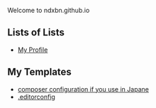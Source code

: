Welcome to ndxbn.github.io

## Lists of Lists

- [My Profile](./profile)

## My Templates

- [composer configuration if you use in Japane](./composer)
- [.editorconfig](https://github.com/ndxbn/dotfiles/blob/master/editor/.editorconfig)
